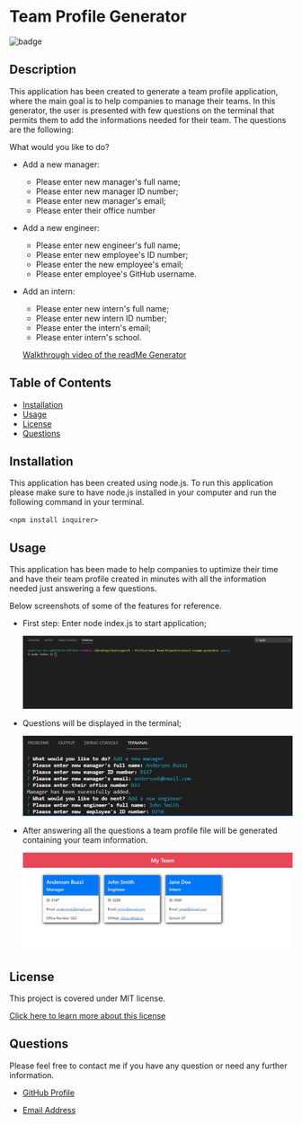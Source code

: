 # Team Profile Generator

![badge](https://img.shields.io/badge/license-MIT-brightgreen)

## Description

This application has been created to generate a team profile application, where the main goal is to help companies to manage their teams. In this generator, the user is presented with few questions on the terminal that permits them to add the informations needed for their team. The questions are the following:

What would you like to do?

- Add a new manager:

  - Please enter new manager's full name;
  - Please enter new manager ID number;
  - Please enter new manager's email;
  - Please enter their office number

- Add a new engineer:

  - Please enter new engineer's full name;
  - Please enter new employee's ID number;
  - Please enter the new employee's email;
  - Please enter employee's GitHub username.

- Add an intern:

  - Please enter new intern's full name;
  - Please enter new intern ID number;
  - Please enter the intern's email;
  - Please enter intern's school.

  [Walkthrough video of the readMe Generator](https://youtu.be/Cl_Aa4kV1gU)

## Table of Contents

- [Installation](#installation)
- [Usage](#usage)
- [License](#license)
- [Questions](#questions)

## Installation

This application has been created using node.js. To run this application please make sure to have node.js installed in your computer and run the following command in your terminal.

`<npm install inquirer>`

## Usage

This application has been made to help companies to uptimize their time and have their team profile created in minutes with all the information needed just answering a few questions.

Below screenshots of some of the features for reference.

- First step: Enter node index.js to start application;

  ![First Step: Enter node index.js](dist/screenshots/first-step.png)

- Questions will be displayed in the terminal;

  ![Team Profile Questions](dist/screenshots/questions.jpg)

- After answering all the questions a team profile file will be generated containing your team information.

  ![Team Profile Preview](dist/screenshots/team-preview.jpg)

## License

This project is covered under MIT license.

[Click here to learn more about this license](https://opensource.org/licenses/MIT)

## Questions

Please feel free to contact me if you have any question or need any further information.

- [GitHub Profile](andybuzzi.github.com)

- [Email Address](andy@gmail.com)
